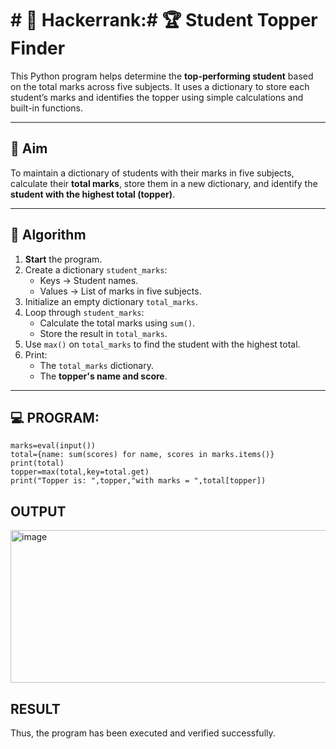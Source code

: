 # # 🔢 Hackerrank:# 🏆 Student Topper Finder

This Python program helps determine the **top-performing student** based on the total marks across five subjects. It uses a dictionary to store each student’s marks and identifies the topper using simple calculations and built-in functions.

---

## 🎯 Aim

To maintain a dictionary of students with their marks in five subjects, calculate their **total marks**, store them in a new dictionary, and identify the **student with the highest total (topper)**.

---

## 🧠 Algorithm

1. **Start** the program.
2. Create a dictionary `student_marks`:
   - Keys → Student names.
   - Values → List of marks in five subjects.
3. Initialize an empty dictionary `total_marks`.
4. Loop through `student_marks`:
   - Calculate the total marks using `sum()`.
   - Store the result in `total_marks`.
5. Use `max()` on `total_marks` to find the student with the highest total.
6. Print:
   - The `total_marks` dictionary.
   - The **topper's name and score**.

---

## 💻 PROGRAM:
~~~
marks=eval(input())
total={name: sum(scores) for name, scores in marks.items()}
print(total)
topper=max(total,key=total.get)
print("Topper is: ",topper,"with marks = ",total[topper])
~~~

## OUTPUT
<img width="1261" height="244" alt="image" src="https://github.com/user-attachments/assets/8101571a-db58-4a67-8241-ce209c903d2e" />

## RESULT
Thus, the program has been executed and verified successfully.
